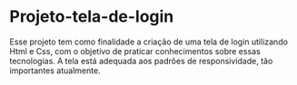 # Projeto-tela-de-login
Esse projeto tem como finalidade a criação de uma tela de login utilizando Html e Css, com o objetivo de praticar conhecimentos sobre essas tecnologias. A tela está adequada aos padrões de responsividade, tão importantes atualmente.
